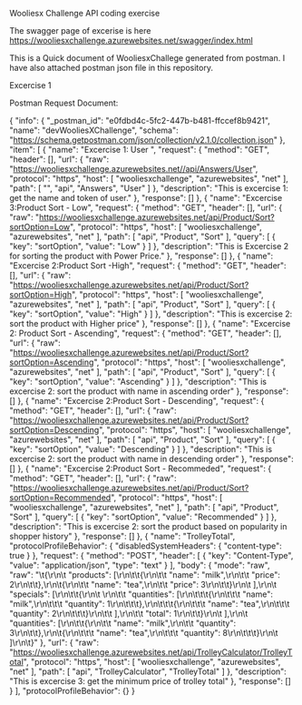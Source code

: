 Wooliesx Challenge API coding exercise

The swagger page of excerise is here https://wooliesxchallenge.azurewebsites.net/swagger/index.html


This is a Quick document of WooliesxChallege generated from postman. I have also attached postman json file in this repository.

Excercise 1

Postman Request Document:

{
	"info": {
		"_postman_id": "e0fdbd4c-5fc2-447b-b481-ffccef8b9421",
		"name": "devWooliesXChallenge",
		"schema": "https://schema.getpostman.com/json/collection/v2.1.0/collection.json"
	},
	"item": [
		{
			"name": "Excercise 1: User ",
			"request": {
				"method": "GET",
				"header": [],
				"url": {
					"raw": "https://wooliesxchallenge.azurewebsites.net//api/Answers/User",
					"protocol": "https",
					"host": [
						"wooliesxchallenge",
						"azurewebsites",
						"net"
					],
					"path": [
						"",
						"api",
						"Answers",
						"User"
					]
				},
				"description": "This is excercise 1: get the name and token of user."
			},
			"response": []
		},
		{
			"name": "Excercise 3:Product Sort - Low",
			"request": {
				"method": "GET",
				"header": [],
				"url": {
					"raw": "https://wooliesxchallenge.azurewebsites.net/api/Product/Sort?sortOption=Low",
					"protocol": "https",
					"host": [
						"wooliesxchallenge",
						"azurewebsites",
						"net"
					],
					"path": [
						"api",
						"Product",
						"Sort"
					],
					"query": [
						{
							"key": "sortOption",
							"value": "Low"
						}
					]
				},
				"description": "This is Excercise 2 for sorting the product with Power Price."
			},
			"response": []
		},
		{
			"name": "Excercise 2:Product Sort -High",
			"request": {
				"method": "GET",
				"header": [],
				"url": {
					"raw": "https://wooliesxchallenge.azurewebsites.net/api/Product/Sort?sortOption=High",
					"protocol": "https",
					"host": [
						"wooliesxchallenge",
						"azurewebsites",
						"net"
					],
					"path": [
						"api",
						"Product",
						"Sort"
					],
					"query": [
						{
							"key": "sortOption",
							"value": "High"
						}
					]
				},
				"description": "This is excercise 2: sort the product with Higher price"
			},
			"response": []
		},
		{
			"name": "Excercise 2: Product Sort - Ascending",
			"request": {
				"method": "GET",
				"header": [],
				"url": {
					"raw": "https://wooliesxchallenge.azurewebsites.net/api/Product/Sort?sortOption=Ascending",
					"protocol": "https",
					"host": [
						"wooliesxchallenge",
						"azurewebsites",
						"net"
					],
					"path": [
						"api",
						"Product",
						"Sort"
					],
					"query": [
						{
							"key": "sortOption",
							"value": "Ascending"
						}
					]
				},
				"description": "This is excercise 2: sort the product with name in ascending order"
			},
			"response": []
		},
		{
			"name": "Excercise 2:Product Sort - Descending",
			"request": {
				"method": "GET",
				"header": [],
				"url": {
					"raw": "https://wooliesxchallenge.azurewebsites.net/api/Product/Sort?sortOption=Descending",
					"protocol": "https",
					"host": [
						"wooliesxchallenge",
						"azurewebsites",
						"net"
					],
					"path": [
						"api",
						"Product",
						"Sort"
					],
					"query": [
						{
							"key": "sortOption",
							"value": "Descending"
						}
					]
				},
				"description": "This is excercise 2: sort the product with name in descending order"
			},
			"response": []
		},
		{
			"name": "Excercise 2:Product Sort - Recommeded",
			"request": {
				"method": "GET",
				"header": [],
				"url": {
					"raw": "https://wooliesxchallenge.azurewebsites.net/api/Product/Sort?sortOption=Recommended",
					"protocol": "https",
					"host": [
						"wooliesxchallenge",
						"azurewebsites",
						"net"
					],
					"path": [
						"api",
						"Product",
						"Sort"
					],
					"query": [
						{
							"key": "sortOption",
							"value": "Recommended"
						}
					]
				},
				"description": "This is excercise 2: sort the product based on popularity in shopper history"
			},
			"response": []
		},
		{
			"name": "TrolleyTotal",
			"protocolProfileBehavior": {
				"disabledSystemHeaders": {
					"content-type": true
				}
			},
			"request": {
				"method": "POST",
				"header": [
					{
						"key": "Content-Type",
						"value": "application/json",
						"type": "text"
					}
				],
				"body": {
					"mode": "raw",
					"raw": "\t{\r\n\t  \"products\": [\r\n\t\t{\r\n\t\t  \"name\": \"milk\",\r\n\t\t  \"price\": 2\r\n\t\t},\r\n\t{\r\n\t\t  \"name\": \"tea\",\r\n\t\t  \"price\": 3\r\n\t\t}\r\n\t  ],\r\n\t  \"specials\": [\r\n\t\t{\r\n\t  \r\n\t\t  \"quantities\": [\r\n\t\t\t{\r\n\t\t\t  \"name\": \"milk\",\r\n\t\t\t  \"quantity\": 1\r\n\t\t\t},\r\n\t\t\t{\r\n\t\t\t  \"name\": \"tea\",\r\n\t\t\t  \"quantity\": 2\r\n\t\t\t}\r\n\t\t  ],\r\n\t\t  \"total\": 1\r\n\t\t}\r\n\t  ],\r\n\t  \"quantities\": [\r\n\t\t{\r\n\t\t  \"name\": \"milk\",\r\n\t\t  \"quantity\": 3\r\n\t\t},\r\n\t{\r\n\t\t\t  \"name\": \"tea\",\r\n\t\t\t  \"quantity\": 8\r\n\t\t\t}\r\n\t  ]\r\n\t}"
				},
				"url": {
					"raw": "https://wooliesxchallenge.azurewebsites.net/api/TrolleyCalculator/TrolleyTotal",
					"protocol": "https",
					"host": [
						"wooliesxchallenge",
						"azurewebsites",
						"net"
					],
					"path": [
						"api",
						"TrolleyCalculator",
						"TrolleyTotal"
					]
				},
				"description": "This is excercise 3: get the minimum price of trolley total"
			},
			"response": []
		}
	],
	"protocolProfileBehavior": {}
}
